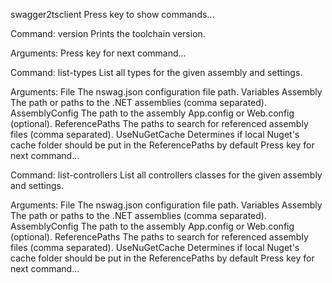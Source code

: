   swagger2tsclient
Press <enter> key to show commands...

Command: version
  Prints the toolchain version.

Arguments:
Press <enter> key for next command...

Command: list-types
  List all types for the given assembly and settings.

Arguments:
  File
    The nswag.json configuration file path.
  Variables
  Assembly
    The path or paths to the .NET assemblies (comma separated).
  AssemblyConfig
    The path to the assembly App.config or Web.config (optional).
  ReferencePaths
    The paths to search for referenced assembly files (comma separated).
  UseNuGetCache
    Determines if local Nuget's cache folder should be put in the ReferencePaths by default
Press <enter> key for next command...

Command: list-controllers
  List all controllers classes for the given assembly and settings.

Arguments:
  File
    The nswag.json configuration file path.
  Variables
  Assembly
    The path or paths to the .NET assemblies (comma separated).
  AssemblyConfig
    The path to the assembly App.config or Web.config (optional).
  ReferencePaths
    The paths to search for referenced assembly files (comma separated).
  UseNuGetCache
    Determines if local Nuget's cache folder should be put in the ReferencePaths by default
Press <enter> key for next command...